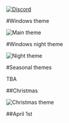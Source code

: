 [![Discord][discord]][discord-url]

[discord]: https://discordapp.com/api/guilds/150662382874525696/widget.png

[discord-url]: https://discord.gg/Microsoft

#Windows theme

![Main theme](https://cloud.githubusercontent.com/assets/11031051/22585271/a9b1c0ee-e9ff-11e6-92f1-a93eb5ca6b34.png)

#Windows night theme

![Night theme](https://cloud.githubusercontent.com/assets/11031051/22585258/965484be-e9ff-11e6-9ff3-07d8aebbae90.png)

#Seasonal themes

TBA

##Christmas

![Christmas theme](https://cloud.githubusercontent.com/assets/11031051/21484078/9af37026-cb95-11e6-8900-e5eec7584551.png)

##April 1st
